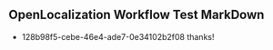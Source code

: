 ## OpenLocalization Workflow Test MarkDown
* 128b98f5-cebe-46e4-ade7-0e34102b2f08 thanks!

<!--HONumber=Aug16_HO5-->


